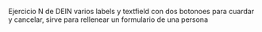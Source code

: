 Ejercicio N de DEIN varios labels y textfield con dos botonoes para cuardar y cancelar, sirve para rellenear un formulario de una persona